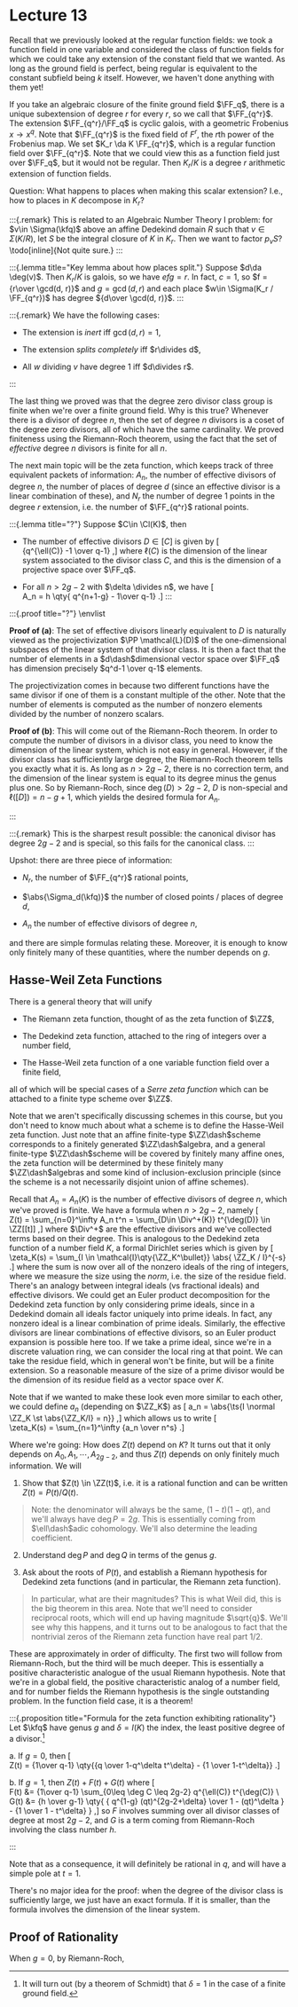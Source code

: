 # Lecture 13

Recall that we previously looked at the regular function fields: we took a function field in one variable and considered the class of function fields for which we could take any extension of the constant field that we wanted.
As long as the ground field is perfect, being regular is equivalent to the constant subfield being $k$ itself.
However, we haven't done anything with them yet!

If you take an algebraic closure of the finite ground field $\FF_q$, there is a unique subextension of degree $r$ for every $r$, so we call that $\FF_{q^r}$.
The extension $\FF_{q^r}/\FF_q$ is cyclic galois, with a geometric Frobenius $x\to x^q$.
Note that $\FF_{q^r}$ is the fixed field of $F^r$, the $r$th power of the Frobenius map.
We set $K_r \da K \FF_{q^r}$, which is a regular function field over $\FF_{q^r}$. 
Note that we could view this as a function field just over $\FF_q$, but it would not be regular.
Then $K_r/K$ is a degree $r$ arithmetic extension of function fields.

Question:
What happens to places when making this scalar extension?
I.e., how to places in $K$ decompose in $K_r$?

:::{.remark}
This is related to an Algebraic Number Theory I problem: for $v\in \Sigma(\kfq)$ above an affine Dedekind domain $R$ such that $v\in \Sigma(K/R)$, let $S$ be the integral closure of $K$ in $K_r$.
Then we want to factor $p_v S$?
\todo[inline]{Not quite sure.}
:::

:::{.lemma title="Key lemma about how places split."}
Suppose $d\da \deg(v)$.
Then $K_r/K$ is galois, so we have $efg=r$.
In fact, $c=1$, so $f = {r\over \gcd(d, r)}$ and $g = \gcd(d, r)$ and each place $w\in \Sigma(K_r / \FF_{q^r})$ has degree ${d\over \gcd(d, r)}$.
:::

:::{.remark}
We have the following cases:

- The extension is *inert* iff $\gcd(d, r) = 1$,

- The extension *splits completely* iff $r\divides d$,

- All $w$ dividing $v$ have degree 1 iff $d\divides r$.

:::

The last thing we proved was that the degree zero divisor class group is finite when we're over a finite ground field.
Why is this true?
Whenever there is a divisor of degree $n$, then the set of degree $n$ divisors is a coset of the degree zero divisors, all of which have the same cardinality.
We proved finiteness using the Riemann-Roch theorem, using the fact that the set of *effective* degree $n$ divisors is finite for all $n$.

The next main topic will be the zeta function, which keeps track of three equivalent packets of information: $A_n$, the number of effective divisors of degree $n$, the number of places of degree $d$ (since an effective divisor is a linear combination of these), and $N_r$ the number of degree 1 points in the degree $r$ extension, i.e. the number of $\FF_{q^r}$ rational points.

:::{.lemma title="?"}
Suppose $C\in \Cl(K)$, then 

- The number of effective divisors $D \in [C]$ is given by 
\[  
{q^{\ell(C)} -1 \over q-1} 
,\]
  where $\ell(C)$ is the dimension of the linear system associated to the divisor class $C$, and this is the dimension of a projective space over $\FF_q$.

- For all $n>2g-2$ with $\delta \divides n$, we have
\[  
A_n = h \qty{ q^{n+1-g} - 1\over q-1}
.\]
:::

:::{.proof title="?"}
\envlist

**Proof of (a)**:
The set of effective divisors linearly equivalent to $D$ is naturally viewed as the projectivization $\PP \mathcal{L}(D)$ of the one-dimensional subspaces of the linear system of that divisor class.
It is then a fact that the number of elements in a $d\dash$dimensional vector space over $\FF_q$ has dimension precisely $q^d-1 \over q-1$ elements.

The projectivization comes in because two different functions have the same divisor if one of them is a constant multiple of the other.
Note that the number of elements is computed as the number of nonzero elements divided by the number of nonzero scalars.

**Proof of (b)**:
This will come out of the Riemann-Roch theorem.
In order to compute the number of divisors in a divisor class, you need to know the dimension of the linear system, which is not easy in general.
However, if the divisor class has sufficiently large degree, the Riemann-Roch theorem tells you exactly what it is.
As long as $n > 2g-2$, there is no correction term, and the dimension of the linear system is equal to its degree minus the genus plus one.
So by Riemann-Roch, since $\deg(D) > 2g-2$, $D$ is non-special and $\ell([D]) = n-g+1$, which yields the desired formula for $A_n$.

:::

:::{.remark}
This is the sharpest result possible: the canonical divisor has degree $2g-2$ and is special, so this fails for the canonical class.
:::

Upshot: there are three piece of information:

- $N_r$, the number of $\FF_{q^r}$ rational points,

- $\abs{\Sigma_d(\kfq)}$ the number of closed points / places of degree $d$,

- $A_n$ the number of effective divisors of degree $n$,

and there are simple formulas relating these.
Moreover, it is enough to know only finitely many of these quantities, where the number depends on $g$.

## Hasse-Weil Zeta Functions

There is a general theory that will unify 

- The Riemann zeta function, thought of as the zeta function of $\ZZ$, 

- The Dedekind zeta function, attached to the ring of integers over a number field,

- The Hasse-Weil zeta function of a one variable function field over a finite field,

all of which will be special cases of a *Serre zeta function* which can be attached to a finite type scheme over $\ZZ$.

Note that we aren't specifically discussing schemes in this course, but you don't need to know much about what a scheme is to define the Hasse-Weil zeta function. 
Just note that an affine finite-type $\ZZ\dash$scheme corresponds to a finitely generated $\ZZ\dash$algebra, and a general finite-type $\ZZ\dash$scheme will be covered by finitely many affine ones, the zeta function will be determined by these finitely many $\ZZ\dash$algebras and some kind of inclusion-exclusion principle (since the scheme is a not necessarily disjoint union of affine schemes).

Recall that $A_n = A_n(K)$ is the number of effective divisors of degree $n$, which we've proved is finite.
We have a formula when $n> 2g-2$, namely
\[  
Z(t) = \sum_{n=0}^\infty A_n t^n = \sum_{D\in \Div^+(K)} t^{\deg(D)} \in \ZZ[[t]]
,\]
where $\Div^+$ are the effective divisors and we've collected terms based on their degree.
This is analogous to the Dedekind zeta function of a number field $K$, a formal Dirichlet series which is given by
\[  
\zeta_K(s) = \sum_{I \in \mathcal{I}\qty{\ZZ_K^\bullet}} \abs{ \ZZ_K / I}^{-s}
.\]
where the sum is now over all of the nonzero ideals of the ring of integers, where we measure the size using the *norm*, i.e. the size of the residue field.
There's an analogy between integral ideals (vs fractional ideals) and effective divisors.
We could get an Euler product decomposition for the Dedekind zeta function by only considering prime ideals, since in a Dedekind domain all ideals factor uniquely into prime ideals.
In fact, any nonzero ideal is a linear combination of prime ideals.
Similarly, the effective divisors are linear combinations of effective divisors, so an Euler product expansion is possible here too.
If we take a prime ideal, since we're in a discrete valuation ring, we can consider the local ring at that point.
We can take the residue field, which in general won't be finite, but will be a finite extension.
So a reasonable measure of the size of a prime divisor would be the dimension of its residue field as a vector space over $K$.

Note that if we wanted to make these look even more similar to each other, we could define $a_n$ (depending on $\ZZ_K$) as 
\[
a_n = \abs{\ts{I \normal \ZZ_K \st \abs{\ZZ_K/I} = n}}
,\]
which allows us to write
\[  
\zeta_K(s) = \sum_{n=1}^\infty {a_n \over n^s}
.\]

Where we're going:
How does $Z(t)$ depend on $K$?
It turns out that it only depends on $A_0, A_1, \cdots, A_{2g-2}$, and thus $Z(t)$ depends on only finitely much information.
We will 

1. Show that $Z(t) \in \ZZ(t)$, i.e. it is a rational function and can be written $Z(t) = P(t)/ Q(t)$.

  > Note: the denominator will always be the same, $(1-t)(1-qt)$, and we'll always have $\deg P = 2g$.
  > This is essentially coming from $\ell\dash$adic cohomology.
  > We'll also determine the leading coefficient.

2. Understand $\deg P$ and $\deg Q$ in terms of the genus $g$.

3. Ask about the roots of $P(t)$, and establish a Riemann hypothesis for Dedekind zeta functions (and in particular, the Riemann zeta function).

> In particular, what are their magnitudes? 
> This is what Weil did, this is the big theorem in this area.
> Note that we'll need to consider reciprocal roots, which will end up having magnitude $\sqrt{q}$.
> We'll see why this happens, and it turns out to be analogous to fact that the nontrivial zeros of the Riemann zeta function have real part $1/2$.

These are approximately in order of difficulty.
The first two will follow from Riemann-Roch, but the third will be much deeper.
This is essentially a positive characteristic analogue of the usual Riemann hypothesis.
Note that we're in a global field, the positive characteristic analog of a number field, and for number fields the Riemann hypothesis is the single outstanding problem.
In the function field case, it is a theorem!


:::{.proposition title="Formula for the zeta function exhibiting rationality"}
Let $\kfq$ have genus $g$ and $\delta = I(K)$ the index, the least positive degree of a divisor.[^delta_note]

a. If $g=0$, then
\[  
Z(t) = {1\over q-1} \qty{{q \over 1-q^\delta t^\delta} - {1 \over 1-t^\delta}}
.\]

b. If $g=1$, then $Z(t) + F(t) + G(t)$ where
\[  
F(t) 
&= {1\over q-1} \sum_{0\leq \deg C \leq 2g-2} q^{\ell(C)} t^{\deg(C)} \\
G(t)
&= {h \over g-1} \qty{
{ q^{1-g} (qt)^{2g-2+\delta} \over 1 - (qt)^\delta } - {1 \over 1 - t^\delta}
}
,\]
  so $F$ involves summing over all divisor classes of degree at most $2g-2$, and $G$ is a term coming from Riemann-Roch involving the class number $h$.

[^delta_note]: It will turn out (by a theorem of Schmidt) that $\delta = 1$ in the case of a finite ground field.

:::

Note that as a consequence, it will definitely be rational in $q$, and will have a simple pole at $t=1$.

There's no major idea for the proof: when the degree of the divisor class is sufficiently large, we just have an exact formula.
If it is smaller, than the formula involves the dimension of the linear system.

## Proof of Rationality

When $g=0$, by Riemann-Roch, 




